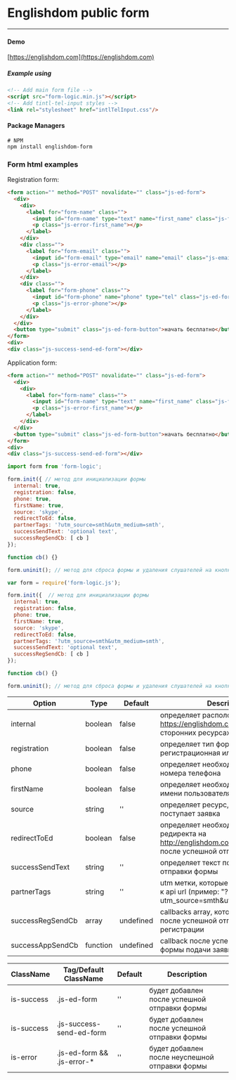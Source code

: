 # Englishdom public form
-------

#### Demo

[https://englishdom.com](https://englishdom.com)

##### Example using

```html
<!-- Add main form file -->
<script src="form-logic.min.js"></script>
<!-- Add tintl-tel-input styles -->
<link rel="stylesheet" href="intlTelInput.css"/>
```

#### Package Managers

```
# NPM
npm install englishdom-form
```

### Form html examples

Registration form:

```html
<form action="" method="POST" novalidate="" class="js-ed-form">
  <div>
    <div>
      <label for="form-name" class="">
        <input id="form-name" type="text" name="first_name" class="js-first_name" placeholder="Имя*" maxlength="25" />
        <p class="js-error-first_name"></p>
      </label>
    </div>
    <div class="">
      <label for="form-email" class="">
        <input id="form-email" type="email" name="email" class="js-email" placeholder="Email*" />
        <p class="js-error-email"></p>
      </label>
    </div>
    <div class="">
      <label for="form-phone" class="">
        <input id="form-phone" name="phone" type="tel" class="js-ed-form-tel-number js-phone" autocomplete="off" />
        <p class="js-error-phone"></p>
      </label>
    </div>
  </div>
  <button type="submit" class="js-ed-form-button">начать бесплатно</button>
</form>
<div>
<div class="js-success-send-ed-form"></div>
```

Application form:

```html
<form action="" method="POST" novalidate="" class="js-ed-form">
  <div>
    <div>
      <label for="form-name" class="">
        <input id="form-name" type="text" name="first_name" class="js-first_name" placeholder="Имя*" maxlength="25" />
        <p class="js-error-first_name"></p>
      </label>
    </div>
  </div>
  <button type="submit" class="js-ed-form-button">начать бесплатно</button>
</form>
<div>
<div class="js-success-send-ed-form"></div>
```

```js
import form from 'form-logic';

form.init({ // метод для инициализации формы
  internal: true,
  registration: false,
  phone: true,
  firstName: true,
  source: 'skype',
  redirectToEd: false,
  partnerTags: '?utm_source=smth&utm_medium=smth',
  successSendText: 'optional text',
  successRegSendCb: [ cb ]
});

function cb() {}

form.uninit(); // метод для сброса формы и удаления слушателей на кнопках
```

```js
var form = require('form-logic.js');

form.init({  // метод для инициализации формы
  internal: true,
  registration: false,
  phone: true,
  firstName: true,
  source: 'skype',
  redirectToEd: false,
  partnerTags: '?utm_source=smth&utm_medium=smth',
  successSendText: 'optional text',
  successRegSendCb: [ cb ]
});

function cb() {}

form.uninit(); // метод для сброса формы и удаления слушателей на кнопках
```

Option | Type | Default | Description
------ | ---- | ------- | -----------
internal | boolean | false | определяет расположение формы на https://englishdom.com или на сторонних ресурсах
registration | boolean | false | определяет тип формы - регистрационная или нет
phone | boolean | false | определяет необходимость передачи номера телефона
firstName | boolean | false | определяет необходимость передачи имени пользователя
source | string | '' | определяет ресурс, с которого поступает заявка
redirectToEd | boolean | false | определяет необходимость редиректа на http://englishdom.com/home/user/login после успешной отправки формы
successSendText | string | '' | определяет текст после успешной отправки формы
partnerTags | string | '' | utm метки, которые будут добавлены к api url (пример: "?utm_source=smth&utm_medium=smth")
successRegSendCb | array | undefined | callbacks array, которые вызываются после успешной отправки формы регистрации
successAppSendCb | function | undefined | callback после успешной отправки формы подачи заявки

ClassName | Tag/Default ClassName | Default | Description
------ | ---- | ------- | -----------
is-success | .js-ed-form | '' | будет добавлен после успешной отправки формы
is-success | .js-success-send-ed-form | '' |  будет добавлен после успешной отправки формы
is-error | .js-ed-form && .js-error-* | '' | будет добавлен после неуспешной отправки формы
